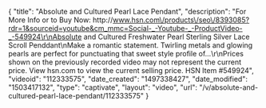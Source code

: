 {
    "title": "Absolute and Cultured Pearl Lace Pendant",
    "description": "For More Info or to Buy Now: http:\/\/www.hsn.com\/products\/seo\/8393085?rdr=1&sourceid=youtube&cm_mmc=Social-_-Youtube-_-ProductVideo-_-549924\r\nAbsolute and Cultured Freshwater Pearl Sterling Silver Lace Scroll Penddant\nMake a romantic statement. Twirling metals and glowing pearls are perfect for punctuating that sweet style profile of...\r\nPrices shown on the previously recorded video may not represent the current price.  View hsn.com to view the current selling price. HSN Item #549924",
    "videoid": "112333575",
    "date_created": "1497338427",
    "date_modified": "1503417132",
    "type": "captivate",
    "layout": "video",
    "url": "\/v\/absolute-and-cultured-pearl-lace-pendant\/112333575"
}